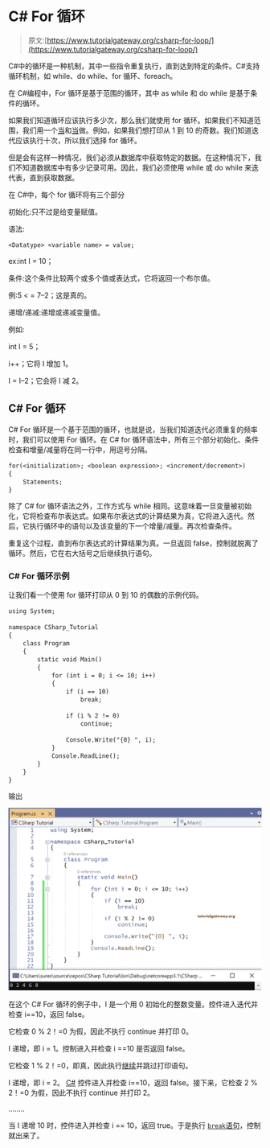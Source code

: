 # C# For 循环

> 原文:[https://www.tutorialgateway.org/csharp-for-loop/](https://www.tutorialgateway.org/csharp-for-loop/)

C#中的循环是一种机制，其中一些指令重复执行，直到达到特定的条件。C#支持循环机制，如 while、do while、for 循环、foreach。

在 C#编程中，For 循环是基于范围的循环，其中 as while 和 do while 是基于条件的循环。

如果我们知道循环应该执行多少次，那么我们就使用 for 循环。如果我们不知道范围，我们用一个[当](https://www.tutorialgateway.org/csharp-while-loop/)和[当](https://www.tutorialgateway.org/csharp-do-while-loop/)做。例如，如果我们想打印从 1 到 10 的奇数。我们知道迭代应该执行十次，所以我们选择 for 循环。

但是会有这样一种情况，我们必须从数据库中获取特定的数据。在这种情况下，我们不知道数据库中有多少记录可用。因此，我们必须使用 while 或 do while 来迭代表，直到获取数据。

在 C#中，每个 for 循环将有三个部分

初始化:只不过是给变量赋值。

语法:

```
<Datatype> <variable name> = value;
```

ex:int I = 10；

条件:这个条件比较两个或多个值或表达式，它将返回一个布尔值。

例:5 < = 7–2；这是真的。

递增/递减:递增或递减变量值。

例如:

int I = 5；

i++；它将 I 增加 1。

I = I–2；它会将 I 减 2。

## C# For 循环

C# For 循环是一个基于范围的循环，也就是说，当我们知道迭代必须重复的频率时，我们可以使用 For 循环。在 C# for 循环语法中，所有三个部分初始化、条件检查和增量/减量将在同一行中，用逗号分隔。

```
for(<initialization>; <boolean expression>; <increment/decrement>)
{
    Statements;
}
```

除了 C# for 循环语法之外，工作方式与 while 相同。这意味着一旦变量被初始化，它将检查布尔表达式。如果布尔表达式的计算结果为真，它将进入迭代。然后，它执行循环中的语句以及该变量的下一个增量/减量。再次检查条件。

重复这个过程，直到布尔表达式的计算结果为真。一旦返回 false，控制就脱离了循环。然后，它在右大括号之后继续执行语句。

### C# For 循环示例

让我们看一个使用 for 循环打印从 0 到 10 的偶数的示例代码。

```
using System;

namespace CSharp_Tutorial
{
    class Program
    {
        static void Main()
        {
            for (int i = 0; i <= 10; i++)
            {
                if (i == 10)
                    break;

                if (i % 2 != 0)
                    continue;

                Console.Write("{0} ", i);
            }
            Console.ReadLine();
        }
    }
}
```

输出

![C# For Loop 1](img/03d59aab4f2e6631dca1b12463bc16fe.png)

在这个 C# For 循环的例子中，I 是一个用 0 初始化的整数变量。控件进入迭代并检查 i==10，返回 false。

它检查 0 % 2！=0 为假，因此不执行 continue 并打印 0。

I 递增，即 i = 1。控制进入并检查 i ==10 是否返回 false。

它检查 1 % 2！=0，即真，因此执行[继续](https://www.tutorialgateway.org/csharp-continue-statement/)并跳过打印语句。

I 递增，即 i = 2。 [C#](https://www.tutorialgateway.org/csharp-tutorial/) 控件进入并检查 i==10，返回 false。接下来，它检查 2 % 2！=0 为假，因此不执行 continue 并打印 2。

……..

当 I 递增 10 时，控件进入并检查 i == 10，返回 true。于是执行 [`break`语句](https://www.tutorialgateway.org/csharp-break-statement/)，控制就出来了。
